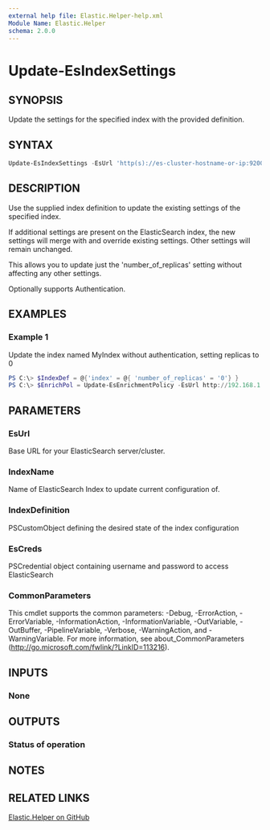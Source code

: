 ```yaml
---
external help file: Elastic.Helper-help.xml
Module Name: Elastic.Helper
schema: 2.0.0
---
```


# Update-EsIndexSettings

## SYNOPSIS

Update the settings for the specified index with the provided definition.

## SYNTAX

```powershell
Update-EsIndexSettings -EsUrl 'http(s)://es-cluster-hostname-or-ip:9200' -Index 'MyIndex' -IndexDefinition $IndexDef [-EsCred PSCredentialObject]
```

## DESCRIPTION

Use the supplied index definition to update the existing settings of the specified index.

If additional settings are present on the ElasticSearch index, the new settings will merge with and override existing settings.  Other settings will remain unchanged.

This allows you to update just the 'number_of_replicas' setting without affecting any other settings.

Optionally supports Authentication.

## EXAMPLES

### Example 1

Update the index named MyIndex without authentication, setting replicas to 0

```powershell
PS C:\> $IndexDef = @{'index' = @{ 'number_of_replicas' = '0'} }
PS C:\> $EnrichPol = Update-EsEnrichmentPolicy -EsUrl http://192.168.1.10:9200 -IndexName 'MyIndex' -IndexDefinition $IndexDef
```

## PARAMETERS

### EsUrl

Base URL for your ElasticSearch server/cluster.

### IndexName

Name of ElasticSearch Index to update current configuration of.

### IndexDefinition

PSCustomObject defining the desired state of the index configuration

### EsCreds

PSCredential object containing username and password to access ElasticSearch

### CommonParameters

This cmdlet supports the common parameters: -Debug, -ErrorAction, -ErrorVariable, -InformationAction, -InformationVariable, -OutVariable, -OutBuffer, -PipelineVariable, -Verbose, -WarningAction, and -WarningVariable. For more information, see about_CommonParameters (<http://go.microsoft.com/fwlink/?LinkID=113216>).

## INPUTS

### None

## OUTPUTS

### Status of operation

## NOTES

## RELATED LINKS

[Elastic.Helper on GitHub](https://github.com/jberkers42/Elastic.Helper)
